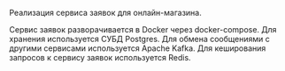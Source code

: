 Реализация сервиса заявок для онлайн-магазина.

Сервис заявок разворачивается в Docker через docker-compose.
Для хранения используется СУБД Postgres.
Для обмена сообщениями с другими сервисами используется Apache Kafka.
Для кеширования запросов к сервису заявок используется Redis.


